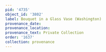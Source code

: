 ```yaml
---
pid: '4735'
object_id: '3802'
label: Bouquet in a Glass Vase (Washington)
provenance_date:
provenance_location:
provenance_text: Private Collection
order: '1637'
collection: provenance
---
```

